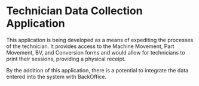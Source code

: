 # Technician Data Collection Application

This application is being developed as a means of expediting the processes of the technician. It provides access to the
Machine Movement, Part Movement, BV, and Conversion forms and would allow for technicians to print their sessions, providing a
physical receipt.

By the addition of this application, there is a potential to integrate the data entered into the system with BackOffice.
